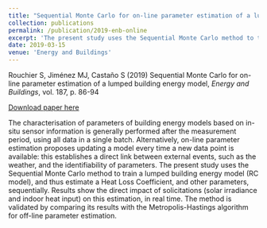 ```yaml
---
title: "Sequential Monte Carlo for on-line parameter estimation of a lumped building energy model"
collection: publications
permalink: /publication/2019-enb-online
excerpt: 'The present study uses the Sequential Monte Carlo method to train a lumped building energy model (RC model), and thus estimate a Heat Loss Coefficient, and other parameters, sequentially.'
date: 2019-03-15
venue: 'Energy and Buildings'
---
```


Rouchier S, Jiménez MJ, Castaño S (2019) Sequential Monte Carlo for on-line parameter estimation of a lumped building energy model, *Energy and Buildings*, vol. 187, p. 86-94

[Download paper here](http://srouchier.github.io/files/2019-enb-online.pdf)

The characterisation of parameters of building energy models based on in-situ sensor information is generally performed after the measurement period, using all data in a single batch. Alternatively, on-line parameter estimation proposes updating a model every time a new data point is available: this establishes a direct link between external events, such as the weather, and the identifiability of parameters. The present study uses the Sequential Monte Carlo method to train a lumped building energy model (RC model), and thus estimate a Heat Loss Coefficient, and other parameters, sequentially. Results show the direct impact of solicitations (solar irradiance and indoor heat input) on this estimation, in real time. The method is validated by comparing its results with the Metropolis-Hastings algorithm for off-line parameter estimation.
